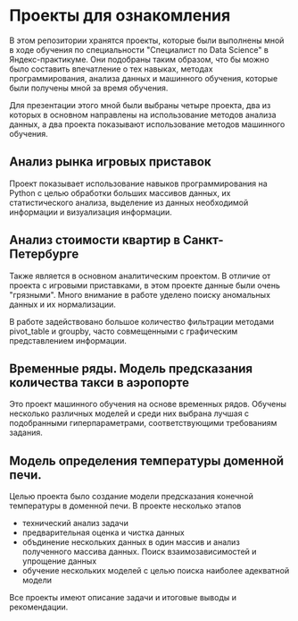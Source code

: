 # Проекты для ознакомления

В этом репозитории хранятся проекты, которые были выполнены мной в ходе обучения по специальности "Специалист по Data Science" в Яндекс-практикуме. Они подобраны таким образом, что бы можно было составить впечатление о тех навыках, методах программирования, анализа данных и машинного обучения, которые были получены мной за время обучения.

Для презентации этого мной были выбраны четыре проекта, два из которых в основном направлены на использование методов анализа данных, а два проекта показывают использование методов машинного обучения.

## Анализ рынка игровых приставок

Проект показывает использование навыков программирования на Python  с целью обработки больших массивов данных, их статистического анализа, выделение из данных необходимой информации и визуализация информации.

## Анализ стоимости квартир в Санкт-Петербурге

Также является в основном аналитическим проектом. В отличие от проекта с игровыми приставками, в этом проекте данные были очень "грязными". Много внимание в работе уделено поиску аномальных данных и их нормализации.

В работе задействовано большое количество фильтрации методами pivot_table и groupby, часто совмещенными с графическим представлением информации.


## Временные ряды. Модель предсказания количества такси в аэропорте

Это проект машинного обучения на основе временных рядов. Обучены несколько различных моделей и среди них выбрана лучшая с подобранными гиперпараметрами, соответствующими требованиям задания.

## Модель определения температуры доменной печи.

Целью проекта было создание модели предсказания конечной температуры в доменной печи. В проекте несколько этапов
- технический анализ задачи
- предварительная оценка и чистка данных
- объдинение нескольких данных в один массив и анализ полученного массива данных. Поиск взаимозависимостей и упрощение данных
- обучение нескольких моделей с целью поиска наиболее адекватной модели


Все проекты имеют описание задачи и итоговые выводы и рекомендации.
